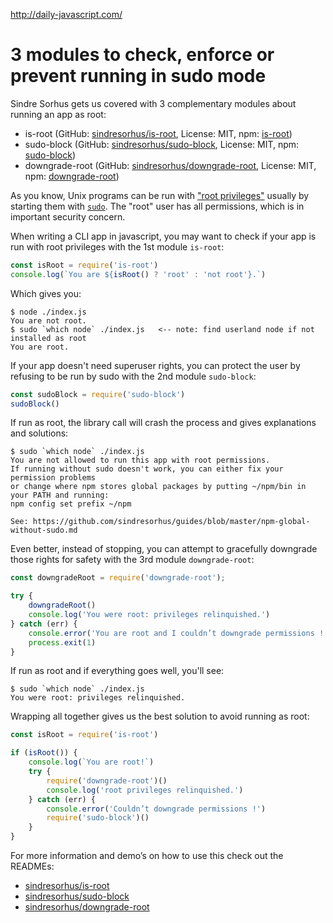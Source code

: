 http://daily-javascript.com/

# 3 modules to check, enforce or prevent running in sudo mode

Sindre Sorhus gets us covered with 3 complementary modules about running an app as root:
* is-root (GitHub: [sindresorhus/is-root](https://github.com/sindresorhus/is-root), License: MIT, npm: [is-root](https://www.npmjs.com/package/is-root))
* sudo-block (GitHub: [sindresorhus/sudo-block](https://github.com/sindresorhus/sudo-block), License: MIT, npm: [sudo-block](https://www.npmjs.com/package/sudo-block))
* downgrade-root (GitHub: [sindresorhus/downgrade-root](https://github.com/sindresorhus/downgrade-root), License: MIT, npm: [downgrade-root](https://www.npmjs.com/package/downgrade-root))

As you know, Unix programs can be run with ["root privileges"](https://en.wikipedia.org/wiki/Superuser#Unix_and_Unix-like) usually by starting them with [`sudo`](https://en.wikipedia.org/wiki/Sudo). The "root" user has all permissions, which is in important security concern.

When writing a CLI app in javascript, you may want to check if your app is run with root privileges with the 1st module `is-root`:

```js
const isRoot = require('is-root')
console.log(`You are ${isRoot() ? 'root' : 'not root'}.`)
```

Which gives you:

```
$ node ./index.js
You are not root.
$ sudo `which node` ./index.js   <-- note: find userland node if not installed as root
You are root.
```

If your app doesn't need superuser rights, you can protect the user by refusing to be run by sudo with the 2nd module `sudo-block`:

```js
const sudoBlock = require('sudo-block')
sudoBlock()
```

If run as root, the library call will crash the process and gives explanations and solutions:
```
$ sudo `which node` ./index.js
You are not allowed to run this app with root permissions.
If running without sudo doesn't work, you can either fix your permission problems
or change where npm stores global packages by putting ~/npm/bin in your PATH and running:
npm config set prefix ~/npm

See: https://github.com/sindresorhus/guides/blob/master/npm-global-without-sudo.md
```

Even better, instead of stopping, you can attempt to gracefully downgrade those rights for safety with the 3rd module `downgrade-root`:
```js
const downgradeRoot = require('downgrade-root');

try {
	downgradeRoot()
	console.log('You were root: privileges relinquished.')
} catch (err) {
	console.error('You are root and I couldn’t downgrade permissions !')
	process.exit(1)
}

```

If run as root and if everything goes well, you'll see:
```
$ sudo `which node` ./index.js
You were root: privileges relinquished.
```

Wrapping all together gives us the best solution to avoid running as root:

```js
const isRoot = require('is-root')

if (isRoot()) {
	console.log(`You are root!`)
	try {
		require('downgrade-root')()
		console.log('root privileges relinquished.')
	} catch (err) {
		console.error('Couldn’t downgrade permissions !')
		require('sudo-block')()
	}
}
```

For more information and demo’s on how to use this check out the READMEs:
* [sindresorhus/is-root](https://github.com/sindresorhus/is-root)
* [sindresorhus/sudo-block](https://github.com/sindresorhus/sudo-block)
* [sindresorhus/downgrade-root](https://github.com/sindresorhus/downgrade-root)
